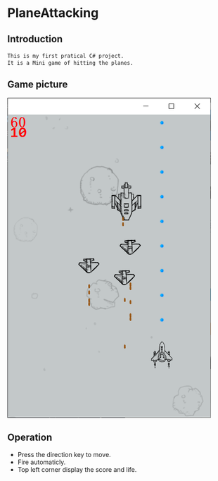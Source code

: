 # PlaneAttacking

## Introduction

	This is my first pratical C# project.	
	It is a Mini game of hitting the planes.

## Game picture

![Picture 1](.\PictureShot\20190315221435.png "shot")

## Operation

- Press the direction key to move.
- Fire automaticly.
- Top left corner display the score and life.